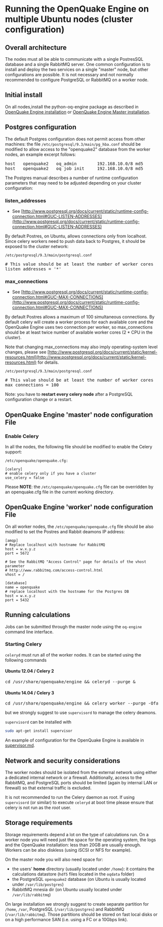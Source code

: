 # Running the OpenQuake Engine on multiple Ubuntu nodes (cluster configuration)

## Overall architecture
The nodes must all be able to communicate with a single PostresSQL database and a single RabbitMQ server.
One common configuration is to install and deploy the two services on a single "master" node, but other configurations are possible. It is not necessary and not normally recommended to configure PostgreSQL or RabbitMQ on a worker node.

## Initial install
On all nodes,install the python-oq-engine package as described in [OpenQuake Engine installation](Installing-the-OpenQuake-Engine.md) or [OpenQuake Engine Master installation](Installing-the-OpenQuake-Engine-Nightly.md).

## Postgres configuration
The default Postgres configuration does not permit access from other machines: the file `/etc/postgresql/9.3/main/pg_hba.conf` should be modified to allow access to the "openquake2" database from the worker nodes, an example excerpt follows:

<pre>
host   openquake2   oq_admin        192.168.10.0/8 md5
host   openquake2   oq_job_init     192.168.10.0/8 md5
</pre>

The Postgres manual describes a number of runtime configuration parameters that may need to be adjusted depending on your cluster configuration:

### listen_addresses
* See [http://www.postgresql.org/docs/current/static/runtime-config-connection.html#GUC-LISTEN-ADDRESSES](http://www.postgresql.org/docs/current/static/runtime-config-connection.html#GUC-LISTEN-ADDRESSES)

By default Postres, on Ubuntu, allows connections only from localhost. Since celery workers need to push data back to Postgres, it should be exposed to the cluster network:

`/etc/postgresql/9.3/main/postgresql.conf`
<pre>
# This value should be at least the number of worker cores
listen_addresses = '*'
</pre>

### max_connections 
* See [http://www.postgresql.org/docs/current/static/runtime-config-connection.html#GUC-MAX-CONNECTIONS](http://www.postgresql.org/docs/current/static/runtime-config-connection.html#GUC-MAX-CONNECTIONS)

By default Postres allows a maximum of 100 simultaneous connections. By default celery will create a worker process for each available core and the OpenQuake Engine uses two connection per worker, so max_connections should be at least twice number of available worker cores (2 * CPU in the cluster).

Note that changing max_connections may also imply operating-system level changes, please see [http://www.postgresql.org/docs/current/static/kernel-resources.html](http://www.postgresql.org/docs/current/static/kernel-resources.html) for details.

`/etc/postgresql/9.3/main/postgresql.conf`
<pre>
# This value should be at least the number of worker cores
max_connections = 100
</pre>

Note: you have to **restart every celery node** after a PostgreSQL configuration change or a restart.

## OpenQuake Engine 'master' node configuration File

### Enable Celery

In all the nodes, the following file should be modified to enable the Celery support:

`/etc/openquake/openquake.cfg:`

```
[celery]
# enable celery only if you have a cluster
use_celery = false
```

Please **NOTE**: the `/etc/openquake/openquake.cfg` file can be overridden by an openquake.cfg file in the current working directory.

## OpenQuake Engine 'worker' node configuration File
On all worker nodes, the `/etc/openquake/openquake.cfg` file should be also modified to set the Postres and Rabbit deamons IP address:

```
[amqp]
# Replace localhost with hostname for RabbitMQ
host = w.x.y.z
port = 5672

# See the RabbitMQ "Access Control" page for details of the vhost parameter
# http://www.rabbitmq.com/access-control.html
vhost = /

[database]
name = openquake
# replace localhost with the hostname for the Postgres DB
host = w.x.y.z
port = 5432
```

## Running calculations

Jobs can be submitted through the master node using the `oq-engine` command line interface.

### Starting Celery

`celeryd` must run all of the worker nodes. It can be started using the following commands

#### Ubuntu 12.04 / Celery 2
<pre>
cd /usr/share/openquake/engine && celeryd --purge &
</pre>

#### Ubuntu 14.04 / Celery 3
<pre>
cd /usr/share/openquake/engine && celery worker --purge -Ofair &
</pre>

but we strongly suggest to use `supervisord` to manage the celery deamons.

```supervisord``` can be installed with
```bash
sudo apt-get install supervisor
```

An example of configuration for the OpenQuake Engine is available in [supervisor.md](supervisord.md).

## Network and security considerations
The worker nodes should be isolated from the external network using either a dedicated internal network or a firewall.
Additionally, access to the RabbitMQ, and PostgreSQL ports should be limited (again by internal LAN or firewall) so that external traffic is excluded.

It is not recommended to run the Celery daemon as root.
If using `supervisord` (or similar) to execute `celeryd` at boot time please ensure that celery is not run as the _root_ user.

## Storage requirements

Storage requirements depend a lot on the type of calculations run. On a worker node you will need just the space for the operating system, the logs and the OpenQuake installation: less than 20GB are usually enough. Workers can be also diskless (using iSCSI or NFS for example).

On the master node you will also need space for:
- the users' **home** directory (usually located under `/home`): it contains the calculations datastore (`hdf5` files located in the `oqdata` folder)
- the PostgreSQL `openquake2` database (on Ubuntu is usually located under `/var/lib/postgres`)
- RabbitMQ mnesia dir (on Ubuntu usually located under `/var/lib/rabbitmq`)

On large installation we strongly suggest to create separate partition for `/home`, `/var`, PostgreSQL (`/var/lib/postgres`) and RabbitMQ (`/var/lib/rabbitmq`).
Those partitions should be stored on fast local disks or on a high performance SAN (i.e. using a FC or a 10Gbps link).

